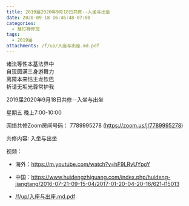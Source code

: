 ```yaml
---
title: 2019届2020年9月18日共修--入坐与出坐
date: 2020-09-18 16:46:48-07:00
categories:
  - 慧灯禅修班
tags:
  - 2019届
attachments: /f/up/入座与出座.md.pdf
---
```

诸法等性本基法界中  
自现圆满三身游舞力  
离障本来怙主龙钦巴  
祈请无垢光尊常护我  

2019届2020年9月18日共修--入坐与出坐

星期五 晚上7:00-10:00  

网络共修Zoom房间号码： 7789995278 (<https://zoom.us/j/7789995278>)

共修内容: 入坐与出坐                                 

视频：

- 海外：<https://m.youtube.com/watch?v=hF9LRvUYpoY>
- 中国：<https://www.huidengzhiguang.com/index.php/huideng-jiangtang/2016-07-21-09-15-04/2017-01-20-04-20-16/621-l15013>

- [/f/up/入座与出座.md.pdf](https://hdvblob.blob.core.windows.net/hdv/f/up/入座与出座.md.pdf)
